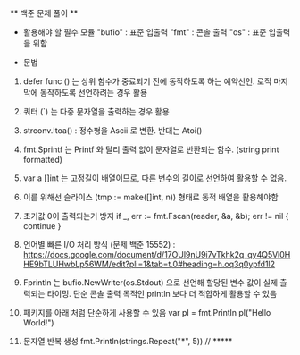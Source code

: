 ** 백준 문제 풀이 **
- 활용해야 할 필수 모듈
"bufio" : 표준 입출력 
"fmt" : 콘솔 출력
"os" : 표준 입출력을 위함

- 문법 
1. defer func () 는 상위 함수가 중료되기 전에 동작하도록 하는 예약선언. 로직 마지막에 동작하도록 선언하려는 경우 활용
2. 쿼터 (`) 는 다중 문자열을 출력하는 경우 활용
3. strconv.Itoa() : 정수형을 Ascii 로 변환. 반대는 Atoi()
4. fmt.Sprintf 는 Printf 와 달리 출력 없이 문자열로 반환되는 함수. (string print formatted)
5. var a []int 는 고정길이 배열이므로, 다른 변수의 길이로 선언하여 활용할 수 없음.
6. 이를 위해선 슬라이스 (tmp := make([]int, n)) 형태로 동적 배열을 활용해야함
7. 초기값 0이 출력되는거 방지
if _, err := fmt.Fscan(reader, &a, &b); err != nil {
    continue
}

8. 언어별 빠른 I/O 처리 방식 (문제 백준 15552) : https://docs.google.com/document/d/17OUl9nU9i7vTkhk2q_qy4Q5Vl0HHE9bTLUHwbLp56WM/edit?pli=1&tab=t.0#heading=h.oq3q0ypfd1l2
9. Fprintln 는 bufio.NewWriter(os.Stdout) 으로 선언해 할당된 변수 값이 실제 출력되는 타이밍.
    단순 콘솔 출력 목적인 println 보다 더 적합하게 활용할 수 있음

10. 패키지를 아래 처럼 단순하게 사용할 수 있음
    var pl = fmt.Println
    pl("Hello World!")
11. 문자열 반복 생성
    fmt.Println(strings.Repeat("*", 5)) // *****